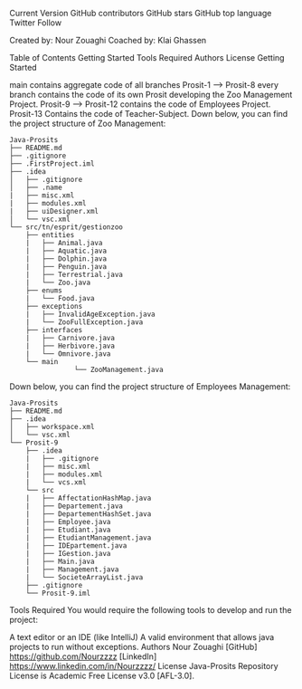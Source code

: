 Current Version GitHub contributors GitHub stars GitHub top language Twitter Follow

   Created by: Nour Zouaghi
   Coached by: Klai Ghassen

Table of Contents
Getting Started
Tools Required
Authors
License
Getting Started

main contains aggregate code of all branches
Prosit-1 --> Prosit-8 every branch contains the code of its own Prosit developing the Zoo Management Project.
Prosit-9 --> Prosit-12 contains the code of Employees Project.
Prosit-13    Contains the code of Teacher-Subject.
Down below, you can find the project structure of Zoo Management:

	Java-Prosits
	├── README.md
	├── .gitignore
	├── .FirstProject.iml
	├── .idea
	│   ├── .gitignore
	│   ├── .name
	|   ├── misc.xml
	|   ├── modules.xml
	|   ├── uiDesigner.xml
	│   └── vsc.xml
	└── src/tn/esprit/gestionzoo
		├── entities
		|   ├── Animal.java
		|   ├── Aquatic.java
		|   ├── Dolphin.java
		|   ├── Penguin.java
		|   ├── Terrestrial.java
		|   └── Zoo.java
		├── enums
		|   └── Food.java
		├── exceptions
		|   ├── InvalidAgeException.java
		|   └── ZooFullException.java
		├── interfaces
		|   ├── Carnivore.java
		|   ├── Herbivore.java
		|   └── Omnivore.java
		└── main
                    └── ZooManagement.java
Down below, you can find the project structure of Employees Management:

	Java-Prosits
	├── README.md
	├── .idea
	│   ├── workspace.xml
	│   └── vsc.xml
	└── Prosit-9
		├── .idea
		|   ├── .gitignore
		|   ├── misc.xml
		|   ├── modules.xml
		|   └── vcs.xml
		└── src
		|   ├── AffectationHashMap.java
		|   ├── Departement.java
		|   ├── DepartementHashSet.java
		|   ├── Employee.java
		|   ├── Etudiant.java
		|   ├── EtudiantManagement.java
		|   ├── IDEpartement.java
		|   ├── IGestion.java
		|   ├── Main.java
		|   ├── Management.java
		|   └── SocieteArrayList.java
		├── .gitignore
		└── Prosit-9.iml
Tools Required
You would require the following tools to develop and run the project:

A text editor or an IDE (like IntelliJ)
A valid environment that allows java projects to run without exceptions.
Authors
Nour Zouaghi
[GitHub] https://github.com/Nourzzzz
[LinkedIn] https://www.linkedin.com/in/Nourzzzz/
License
Java-Prosits Repository License is Academic Free License v3.0 [AFL-3.0].
